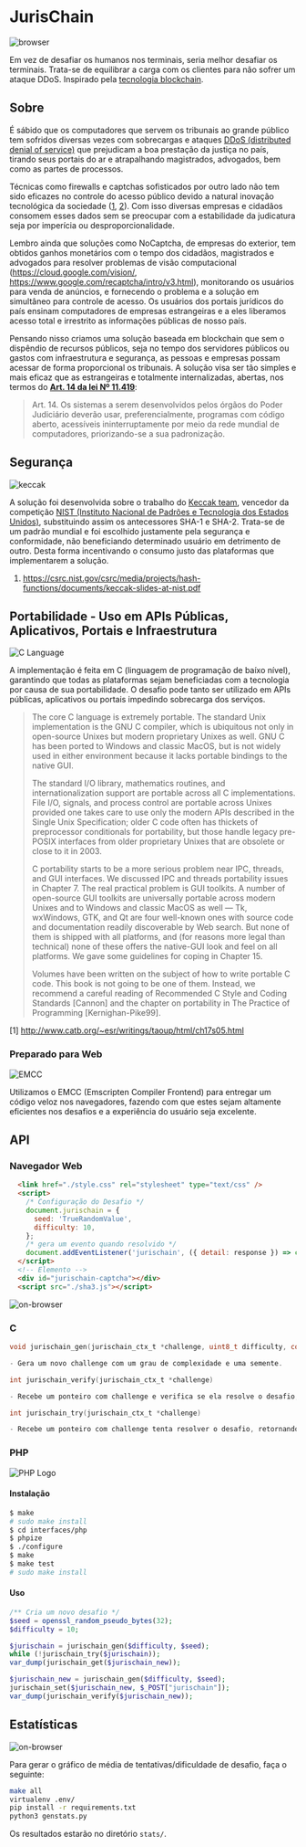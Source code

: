 # JurisChain
![browser](./images/browser.png)

Em vez de desafiar os humanos nos terminais, seria melhor desafiar os terminais. Trata-se de equilibrar a carga com os clientes para não sofrer um ataque DDoS. Inspirado pela [tecnologia blockchain](https://pt.wikipedia.org/wiki/Prova_de_trabalho).

## Sobre

É sábido que os computadores que servem os tribunais ao grande público tem sofridos diversas vezes com sobrecargas e ataques [DDoS (distributed denial of service)](https://pt.wikipedia.org/wiki/Ataque_de_nega%C3%A7%C3%A3o_de_servi%C3%A7o) que prejudicam a boa prestação da justiça no país, tirando seus portais do ar e atrapalhando magistrados, advogados, bem como as partes de processos.

Técnicas como firewalls e captchas sofisticados por outro lado não tem sido eficazes no controle do acesso público devido a natural inovação tecnológica da sociedade ([1](https://projurisbrasil.jusbrasil.com.br/artigos/189717091/saiba-o-que-sao-os-captchas-e-como-e-possivel-dribla-los-na-hora-de-fazer-um-acompanhamento-processual-mais-rapido-e-eficiente?ref=feed), [2](https://frradvogados.jusbrasil.com.br/artigos/595582536/big-data-e-acesso-a-informacao-a-legalidade-do-uso-de-bots-robos?ref=feed)). Com isso diversas empresas e cidadãos consomem esses dados sem se preocupar com a estabilidade da judicatura seja por imperícia ou desproporcionalidade.

Lembro ainda que soluções como NoCaptcha, de empresas do exterior, tem obtidos ganhos monetários com o tempo dos cidadãos, magistrados e advogados para resolver problemas de visão computacional (https://cloud.google.com/vision/, https://www.google.com/recaptcha/intro/v3.html), monitorando os usuários para venda de anúncios, e fornecendo o problema e a solução em simultâneo para controle de acesso. Os usuários dos portais jurídicos do país ensinam computadores de empresas estrangeiras e a eles liberamos acesso total e irrestrito as informações públicas de nosso país.

Pensando nisso criamos uma solução baseada em blockchain que sem o dispêndio de recursos públicos, seja no tempo dos servidores públicos ou gastos com infraestrutura e segurança, as pessoas e empresas possam acessar de forma proporcional os tribunais. A solução visa ser tão simples e mais eficaz que as estrangeiras e totalmente internalizadas, abertas, nos termos do [**Art. 14 da lei Nº 11.419**](http://www.planalto.gov.br/ccivil_03/_Ato2004-2006/2006/Lei/L11419.htm#art14):

> Art. 14. Os sistemas a serem desenvolvidos pelos órgãos do Poder Judiciário deverão usar, preferencialmente, programas com código aberto, acessíveis ininterruptamente por meio da rede mundial de computadores, priorizando-se a sua padronização.

## Segurança

![keccak](https://keccak.team/assets/img/colors/blue/logo_big.png)

A solução foi desenvolvida sobre o trabalho do [Keccak team](https://keccak.team/), vencedor da competição [NIST (Instituto Nacional de Padrões e Tecnologia dos Estados Unidos)](https://www.nist.gov/), substituindo assim os antecessores SHA-1 e SHA-2. Trata-se de um padrão mundial e foi escolhido justamente pela segurança e conformidade, não beneficiando determinado usuário em detrimento de outro. Desta forma incentivando o consumo justo das plataformas que implementarem a solução.

1. https://csrc.nist.gov/csrc/media/projects/hash-functions/documents/keccak-slides-at-nist.pdf

## Portabilidade - Uso em APIs Públicas, Aplicativos, Portais e Infraestrutura

![C Language](./images/c_128x128.png)

A implementação é feita em C (linguagem de programação de baíxo nível), garantindo que todas as plataformas sejam beneficiadas com a tecnologia por causa de sua portabilidade.  O desafio pode tanto ser utilizado em APIs públicas, aplicativos ou portais impedindo sobrecarga dos serviços.

> The core C language is extremely portable. The standard Unix implementation is the GNU C compiler, which is ubiquitous not only in open-source Unixes but modern proprietary Unixes as well. GNU C has been ported to Windows and classic MacOS, but is not widely used in either environment because it lacks portable bindings to the native GUI.
> 
> The standard I/O library, mathematics routines, and internationalization support are portable across all C implementations. File I/O, signals, and process control are portable across Unixes provided one takes care to use only the modern APIs described in the Single Unix Specification; older C code often has thickets of preprocessor conditionals for portability, but those handle legacy pre-POSIX interfaces from older proprietary Unixes that are obsolete or close to it in 2003.
> 
> C portability starts to be a more serious problem near IPC, threads, and GUI interfaces. We discussed IPC and threads portability issues in Chapter 7. The real practical problem is GUI toolkits. A number of open-source GUI toolkits are universally portable across modern Unixes and to Windows and classic MacOS as well — Tk, wxWindows, GTK, and Qt are four well-known ones with source code and documentation readily discoverable by Web search. But none of them is shipped with all platforms, and (for reasons more legal than technical) none of these offers the native-GUI look and feel on all platforms. We gave some guidelines for coping in Chapter 15.
> 
> Volumes have been written on the subject of how to write portable C code. This book is not going to be one of them. Instead, we recommend a careful reading of Recommended C Style and Coding Standards [Cannon] and the chapter on portability in The Practice of Programming [Kernighan-Pike99].

[1] http://www.catb.org/~esr/writings/taoup/html/ch17s05.html

### Preparado para Web

![EMCC](./images/Emscripten_logo_full.png)

Utilizamos o EMCC (Emscripten Compiler Frontend) para entregar um código veloz nos navegadores, fazendo com que estes sejam altamente eficientes nos desafios e a experiência do usuário seja excelente. 

## API

### Navegador Web
```html
  <link href="./style.css" rel="stylesheet" type="text/css" />
  <script>
    /* Configuração do Desafio */
    document.jurischain = {
      seed: 'TrueRandomValue',
      difficulty: 10,
    };
    /* gera um evento quando resolvido */
    document.addEventListener('jurischain', ({ detail: response }) => console.log(response));
  </script>
  <!-- Elemento -->
  <div id="jurischain-captcha"></div>
  <script src="./sha3.js"></script>
```

![on-browser](./images/photo.jpg)

### C
```c
void jurischain_gen(jurischain_ctx_t *challenge, uint8_t difficulty, const void *seed, size_t inlen);

- Gera um novo challenge com um grau de complexidade e uma semente.
```
```c
int jurischain_verify(jurischain_ctx_t *challenge)

- Recebe um ponteiro com challenge e verifica se ela resolve o desafio, retornando 1 no caso de resolver ou 0 no caso de não resolver.
```
```c
int jurischain_try(jurischain_ctx_t *challenge)

- Recebe um ponteiro com challenge tenta resolver o desafio, retornando 1 no caso de resolver ou 0 no caso de não resolver.
```

### PHP
![PHP Logo](./images/new-php-logo.png)

#### Instalação

```sh
$ make
# sudo make install
$ cd interfaces/php
$ phpize
$ ./configure
$ make
$ make test
# sudo make install
```

#### Uso

```php
/** Cria um novo desafio */
$seed = openssl_random_pseudo_bytes(32);
$difficulty = 10;

$jurischain = jurischain_gen($difficulty, $seed);
while (!jurischain_try($jurischain));
var_dump(jurischain_get($jurischain_new));

$jurischain_new = jurischain_gen($difficulty, $seed);
jurischain_set($jurischain_new, $_POST["jurischain"]);
var_dump(jurischain_verify($jurischain_new));
```

## Estatísticas

![on-browser](./images/multicomplexity.jpg)

Para gerar o gráfico de média de tentativas/dificuldade de desafio, faça o seguinte:

```bash
make all
virtualenv .env/
pip install -r requirements.txt
python3 genstats.py
```
Os resultados estarão no diretório `stats/`.
